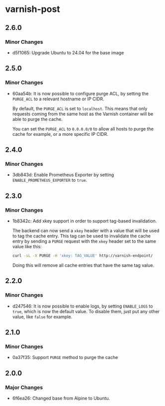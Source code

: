 # varnish-post

## 2.6.0

### Minor Changes

- d5f1065: Upgrade Ubuntu to 24.04 for the base image

## 2.5.0

### Minor Changes

- 60aa54b: It is now possible to configure purge ACL, by setting the `PURGE_ACL` to a relevant hostname or IP CIDR.

  By default, the `PURGE_ACL` is set to `localhost`.
  This means that only requests coming from the same host as the Varnish container will be able to purge the cache.

  You can set the `PURGE_ACL` to `0.0.0.0/0` to allow all hosts to purge the cache for example, or a more specific IP CIDR.

## 2.4.0

### Minor Changes

- 3db843d: Enable Prometheus Exporter by setting `ENABLE_PROMETHEUS_EXPORTER` to `true`.

## 2.3.0

### Minor Changes

- 1b8342c: Add xkey support in order to support tag-based invalidation.

  The backend can now send a `xkey` header with a value that will be used to tag the cache entry.
  This tag can be used to invalidate the cache entry by sending a `PURGE` request with the `xkey` header set to the same value like this:

  ```sh
  curl -sL -X PURGE -H 'xkey: TAG_VALUE' http://varnish-endpoint/
  ```

  Doing this will remove all cache entries that have the same tag value.

## 2.2.0

### Minor Changes

- d247546: It is now possible to enable logs, by setting `ENABLE_LOGS` to `true`, which is now the default value.
  To disable them, just put any other value, like `false` for example.

## 2.1.0

### Minor Changes

- 0a37f35: Support `PURGE` method to purge the cache

## 2.0.0

### Major Changes

- 6f6ea26: Changed base from Alpine to Ubuntu.
